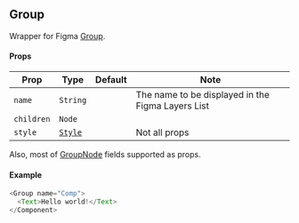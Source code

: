 ## Group

Wrapper for Figma [Group](https://www.figma.com/plugin-docs/api/GroupNode/).

#### Props

| Prop       | Type     | Default | Note                                              |
| ---------- | -------- | ------- | ------------------------------------------------- |
| `name`     | `String` |         | The name to be displayed in the Figma Layers List |
| `children` | `Node`   |         |                                                   |
| `style`    | [`Style`](/docs/styling.md)   |         | Not all props                                                 |

Also, most of [GroupNode](https://www.figma.com/plugin-docs/api/GroupNode/) fields supported as props.

#### Example

```javascript
<Group name="Comp">
  <Text>Hello world!</Text>
</Component>
```
